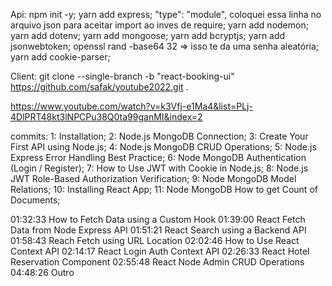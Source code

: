 Api:
npm init -y;
yarn add express;
"type": "module", coloquei essa linha no arquivo json para aceitar import ao inves de require;
yarn add nodemon;
yarn add dotenv;
yarn add mongoose;
yarn add bcryptjs;
yarn add jsonwebtoken;
openssl rand -base64 32 => isso te da uma senha aleatória;
yarn add cookie-parser;

Client: 
git clone --single-branch -b "react-booking-ui" https://github.com/safak/youtube2022.git .



https://www.youtube.com/watch?v=k3Vfj-e1Ma4&list=PLj-4DlPRT48kt3lNPCPu38Q0ta99ganMI&index=2


commits:
1: Installation;
2: Node.js MongoDB Connection;
3: Create Your First API using Node.js;
4: Node.js MongoDB CRUD Operations;
5: Node.js Express Error Handling Best Practice;
6: Node MongoDB Authentication (Login / Register);
7: How to Use JWT with Cookie in Node.js;
8: Node.js JWT Role-Based Authorization Verification;
9: Node MongoDB Model Relations;
10: Installing React App;
11: Node MongoDB How to get Count of Documents;

<!-- ================= -->

01:32:33 How to Fetch Data using a Custom Hook
01:39:00 React Fetch Data from Node Express API
01:51:21 React Search using a Backend API
01:58:43 Reach Fetch using URL Location
02:02:46 How to Use React Context API
02:14:17 React Login Auth Context API
02:26:33 React Hotel Reservation Component
02:55:48 React Node Admin CRUD Operations
04:48:26 Outro